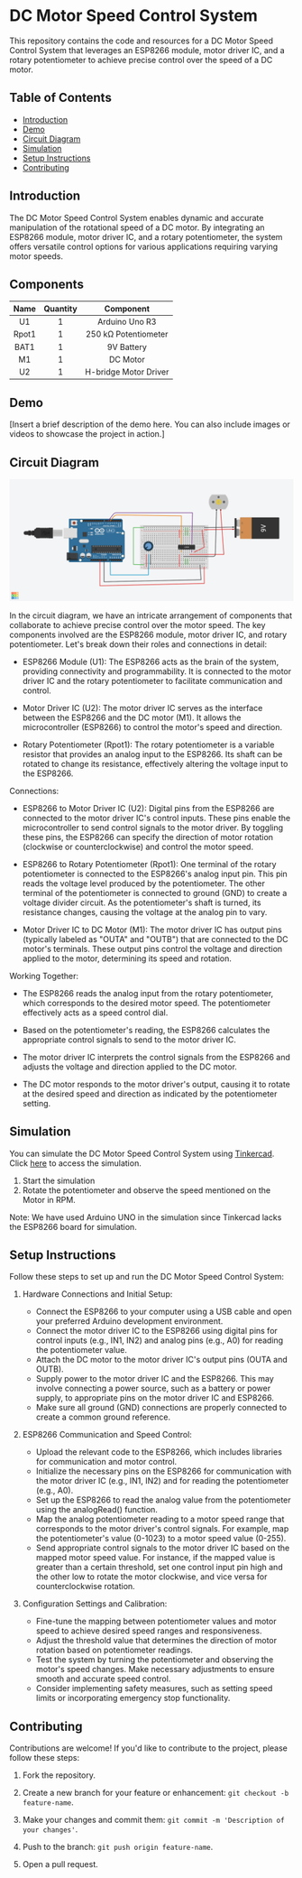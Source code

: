 # DC Motor Speed Control System

This repository contains the code and resources for a DC Motor Speed Control System that leverages an ESP8266 module, motor driver IC, and a rotary potentiometer to achieve precise control over the speed of a DC motor.

## Table of Contents

- [Introduction](#introduction)
- [Demo](#demo)
- [Circuit Diagram](#circuit-diagram)
- [Simulation](#simulation)
- [Setup Instructions](#setup-instructions)
- [Contributing](#contributing)

## Introduction

The DC Motor Speed Control System enables dynamic and accurate manipulation of the rotational speed of a DC motor. By integrating an ESP8266 module, motor driver IC, and a rotary potentiometer, the system offers versatile control options for various applications requiring varying motor speeds.

## Components
|  Name  | Quantity |      Component       |
|:------:|:--------:|:-------------------:|
|   U1   |    1     |   Arduino Uno R3    |
|  Rpot1 |    1     | 250 kΩ Potentiometer |
|  BAT1  |    1     |     9V Battery      |
|   M1   |    1     |      DC Motor       |
|   U2   |    1     | H-bridge Motor Driver|


## Demo

[Insert a brief description of the demo here. You can also include images or videos to showcase the project in action.]

## Circuit Diagram

![DC Motor Speed Control.png](https://github.com/adityakanu/DC-Motor-Speed-Controller/blob/1ac5bb0daf33675a4b12b25ef59dfe2687ae771b/DC%20Motor%20Speed%20Control.png)

In the circuit diagram, we have an intricate arrangement of components that collaborate to achieve precise control over the motor speed. The key components involved are the ESP8266 module, motor driver IC, and rotary potentiometer. Let's break down their roles and connections in detail:

  - ESP8266 Module (U1):
    The ESP8266 acts as the brain of the system, providing connectivity and programmability. It is connected to the motor driver IC and the rotary potentiometer to facilitate communication and control.

  - Motor Driver IC (U2):
    The motor driver IC serves as the interface between the ESP8266 and the DC motor (M1). It allows the microcontroller (ESP8266) to control the motor's speed and direction.

  - Rotary Potentiometer (Rpot1):
    The rotary potentiometer is a variable resistor that provides an analog input to the ESP8266. Its shaft can be rotated to change its resistance, effectively altering the voltage input to the ESP8266.

Connections:

  - ESP8266 to Motor Driver IC (U2):
        Digital pins from the ESP8266 are connected to the motor driver IC's control inputs. These pins enable the microcontroller to send control signals to the motor driver.
        By toggling these pins, the ESP8266 can specify the direction of motor rotation (clockwise or counterclockwise) and control the motor speed.

  - ESP8266 to Rotary Potentiometer (Rpot1):
        One terminal of the rotary potentiometer is connected to the ESP8266's analog input pin. This pin reads the voltage level produced by the potentiometer.
        The other terminal of the potentiometer is connected to ground (GND) to create a voltage divider circuit.
        As the potentiometer's shaft is turned, its resistance changes, causing the voltage at the analog pin to vary.

  - Motor Driver IC to DC Motor (M1):
        The motor driver IC has output pins (typically labeled as "OUTA" and "OUTB") that are connected to the DC motor's terminals.
        These output pins control the voltage and direction applied to the motor, determining its speed and rotation.

  Working Together:

  - The ESP8266 reads the analog input from the rotary potentiometer, which corresponds to the desired motor speed. The potentiometer effectively acts as a speed control dial.

  - Based on the potentiometer's reading, the ESP8266 calculates the appropriate control signals to send to the motor driver IC.

  - The motor driver IC interprets the control signals from the ESP8266 and adjusts the voltage and direction applied to the DC motor.

  - The DC motor responds to the motor driver's output, causing it to rotate at the desired speed and direction as indicated by the potentiometer setting.

## Simulation

You can simulate the DC Motor Speed Control System using [Tinkercad](https://www.tinkercad.com/). Click [here](https://www.tinkercad.com/things/aMfq4ZoMnF4) to access the simulation.

1. Start the simulation
2. Rotate the potentiometer and observe the speed mentioned on the Motor in RPM.

Note: We have used Arduino UNO in the simulation since Tinkercad lacks the ESP8266 board for simulation.

## Setup Instructions

Follow these steps to set up and run the DC Motor Speed Control System:

1. Hardware Connections and Initial Setup:

    - Connect the ESP8266 to your computer using a USB cable and open your preferred Arduino development environment.
    - Connect the motor driver IC to the ESP8266 using digital pins for control inputs (e.g., IN1, IN2) and analog pins (e.g., A0) for reading the potentiometer value.
    - Attach the DC motor to the motor driver IC's output pins (OUTA and OUTB).
    - Supply power to the motor driver IC and the ESP8266. This may involve connecting a power source, such as a battery or power supply, to appropriate pins on the motor driver IC and ESP8266.
    - Make sure all ground (GND) connections are properly connected to create a common ground reference.

2. ESP8266 Communication and Speed Control:

   - Upload the relevant code to the ESP8266, which includes libraries for communication and motor control.
   - Initialize the necessary pins on the ESP8266 for communication with the motor driver IC (e.g., IN1, IN2) and for reading the potentiometer (e.g., A0).
   - Set up the ESP8266 to read the analog value from the potentiometer using the analogRead() function.
   - Map the analog potentiometer reading to a motor speed range that corresponds to the motor driver's control signals. For example, map the potentiometer's value (0-1023) to a motor speed value (0-255).
   - Send appropriate control signals to the motor driver IC based on the mapped motor speed value. For instance, if the mapped value is greater than a certain threshold, set one control input pin high and the other low to rotate the motor clockwise, and vice versa for counterclockwise rotation.

3. Configuration Settings and Calibration:

    - Fine-tune the mapping between potentiometer values and motor speed to achieve desired speed ranges and responsiveness.
    - Adjust the threshold value that determines the direction of motor rotation based on potentiometer readings.
    - Test the system by turning the potentiometer and observing the motor's speed changes. Make necessary adjustments to ensure smooth and accurate speed control.
    - Consider implementing safety measures, such as setting speed limits or incorporating emergency stop functionality.

## Contributing

Contributions are welcome! If you'd like to contribute to the project, please follow these steps:

1. Fork the repository.

2. Create a new branch for your feature or enhancement: `git checkout -b feature-name`.

3. Make your changes and commit them: `git commit -m 'Description of your changes'`.

4. Push to the branch: `git push origin feature-name`.

5. Open a pull request.


